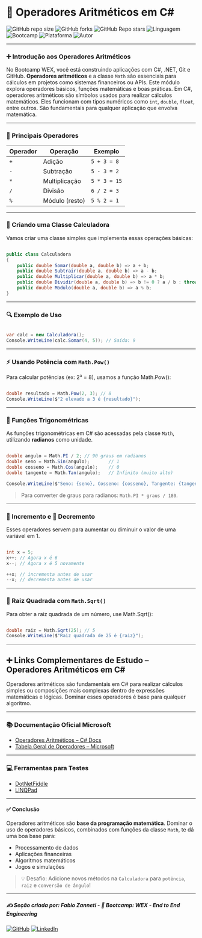 # 🧮 Operadores Aritméticos em C#

![GitHub repo size](https://img.shields.io/github/repo-size/fzanneti/wex-e2e-csharp)
![GitHub forks](https://img.shields.io/github/forks/fzanneti/wex-e2e-csharp?style=social)
![GitHub Repo stars](https://img.shields.io/github/stars/fzanneti/wex-e2e-csharp?style=social)
![Linguagem](https://img.shields.io/badge/Linguagem-CSharp-blue)
![Bootcamp](https://img.shields.io/badge/WEX-End--to--End%20Engineering-blueviolet?logo=vercel&logoColor=white)
![Plataforma](https://img.shields.io/badge/Powered%20by-DIO.io-red?logo=data:image/svg+xml;base64,PHN2ZyBmaWxsPSIjZmZmIiB2aWV3Qm94PSIwIDAgMzIgMzIiIHhtbG5zPSJodHRwOi8vd3d3LnczLm9yZy8yMDAwL3N2ZyI+PHBhdGggZD0iTTYuNzEgMy4yNWMtMi44OCAxLjQxLTUuMDcgNC4yMy01LjA3IDcuNzYgMCAzLjU4IDIuMjggNi43IDUuMzMgOC4xNSAxLjgzLS42MiAyLjQtMi4yNiAyLjQtMy44MSAwLS4yMy0uMDItLjQ1LS4wNS0uNjZBLjQ0LjQ0IDAgMDExMC4xIDExYy4yNC0uNzUuMTEtMS41My0uMy0yLjIyQzguOTIgNy45NiA3LjMzIDcuNSA1Ljc0IDcuNjZhNS41NSA1LjU1IDAgM)
![Autor](https://img.shields.io/badge/Autor-fzanneti-blue?style=flat-square&logo=github)

---

### ➕ Introdução aos Operadores Aritméticos

No Bootcamp WEX, você está construindo aplicações com C#, .NET, Git e GitHub. **Operadores aritméticos** e a classe `Math` são essenciais para cálculos em projetos como sistemas financeiros ou APIs. Este módulo explora operadores básicos, funções matemáticas e boas práticas. Em C#, operadores aritméticos são símbolos usados para realizar cálculos matemáticos. Eles funcionam com tipos numéricos como `int`, `double`, `float`, entre outros. São fundamentais para qualquer aplicação que envolva matemática.

---

### 🧰 Principais Operadores

| Operador | Operação         | Exemplo       |
|----------|------------------|----------------|
| `+`      | Adição            | `5 + 3 = 8`    |
| `-`      | Subtração         | `5 - 3 = 2`    |
| `*`      | Multiplicação     | `5 * 3 = 15`   |
| `/`      | Divisão           | `6 / 2 = 3`    |
| `%`      | Módulo (resto)    | `5 % 2 = 1`    |

---

### 🧮 Criando uma Classe Calculadora

Vamos criar uma classe simples que implementa essas operações básicas:

```csharp

public class Calculadora
{
    public double Somar(double a, double b) => a + b;
    public double Subtrair(double a, double b) => a - b;
    public double Multiplicar(double a, double b) => a * b;
    public double Dividir(double a, double b) => b != 0 ? a / b : throw new DivideByZeroException();
    public double Modulo(double a, double b) => a % b;
}

```

---

### 🔍 Exemplo de Uso

```csharp

var calc = new Calculadora();
Console.WriteLine(calc.Somar(4, 5)); // Saída: 9

```

---

### ⚡ Usando Potência com `Math.Pow()`

Para calcular potências (ex: 2³ = 8), usamos a função Math.Pow():

```csharp

double resultado = Math.Pow(2, 3); // 8
Console.WriteLine($"2 elevado a 3 é {resultado}");

```

---

### 📐 Funções Trigonométricas

As funções trigonométricas em C# são acessadas pela classe `Math`, utilizando **radianos** como unidade.

```csharp

double angulo = Math.PI / 2; // 90 graus em radianos
double seno = Math.Sin(angulo);       // 1
double cosseno = Math.Cos(angulo);    // 0
double tangente = Math.Tan(angulo);   // Infinito (muito alto)

Console.WriteLine($"Seno: {seno}, Cosseno: {cosseno}, Tangente: {tangente}");

```

> Para converter de graus para radianos: ```Math.PI * graus / 180```.

---

### 🔼 Incremento e 🔽 Decremento

Esses operadores servem para aumentar ou diminuir o valor de uma variável em 1.

```csharp

int x = 5;
x++; // Agora x é 6
x--; // Agora x é 5 novamente

++x; // incrementa antes de usar
--x; // decrementa antes de usar

```

---

### 🧪 Raiz Quadrada com `Math.Sqrt()`

Para obter a raiz quadrada de um número, use Math.Sqrt():

```csharp

double raiz = Math.Sqrt(25); // 5
Console.WriteLine($"Raiz quadrada de 25 é {raiz}");

```

---

## ➕ Links Complementares de Estudo – Operadores Aritméticos em C#

Operadores aritméticos são fundamentais em C# para realizar cálculos simples ou composições mais complexas dentro de expressões matemáticas e lógicas. Dominar esses operadores é base para qualquer algoritmo.

---

### 📚 Documentação Oficial Microsoft

- [Operadores Aritméticos – C# Docs](https://learn.microsoft.com/pt-br/dotnet/csharp/language-reference/operators/arithmetic-operators)
- [Tabela Geral de Operadores – Microsoft](https://learn.microsoft.com/pt-br/dotnet/csharp/language-reference/operators/)

---

### 💻 Ferramentas para Testes

- [DotNetFiddle](https://dotnetfiddle.net/)
- [LINQPad](https://www.linqpad.net/)

---

#### ✅ Conclusão

Operadores aritméticos são **base da programação matemática**. Dominar o uso de operadores básicos, combinados com funções da classe `Math`, te dá uma boa base para:

- Processamento de dados
- Aplicações financeiras
- Algoritmos matemáticos
- Jogos e simulações

> 💡 Desafio: Adicione novos métodos na `Calculadora` para `potência`, `raiz` e `conversão de ângulo`!

---

##### ✍️ Seção criada por: *Fabio Zanneti* - 🎯 Bootcamp: **WEX - End to End Engineering**
[![GitHub](https://img.shields.io/badge/GitHub-fzanneti-181717?style=flat&logo=github)](https://github.com/fzanneti)
[![LinkedIn](https://img.shields.io/badge/LinkedIn-fzanneti-0A66C2?style=flat&logo=linkedin&logoColor=white)](https://linkedin.com/in/fzanneti)